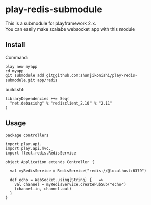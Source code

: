 # play-redis-submodule
This is a submodule for playframework 2.x.  
You can easily make scalabe websocket app with this module

## Install
Command:

    play new myapp
    cd myapp
    git submodule add git@github.com:shunjikonishi/play-redis-submodule.git app/redis

build.sbt:

    libraryDependencies ++= Seq(
      "net.debasishg" % "redisclient_2.10" % "2.11"
    )     
    
## Usage
    package controllers
    
    import play.api._
    import play.api.mvc._
    import flect.redis.RedisService
    
    object Application extends Controller {
    
      val myRedisService = RedisService("redis://@localhost:6379")
      
      def echo = WebSocket.using[String] { _ =>
        val channel = myRedisService.createPubSub("echo")
        (channel.in, channel.out)
      }
    }
